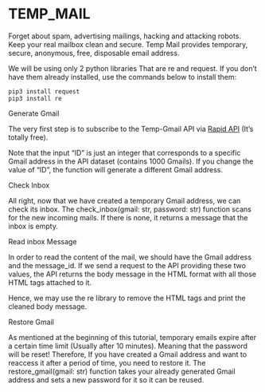 # TEMP_MAIL

Forget about spam, advertising mailings, hacking and attacking robots. Keep your real mailbox clean and secure. Temp Mail provides temporary, secure, anonymous, free, disposable email address.

We will be using only 2 python libraries That are re and request. If you don’t have them already installed, use the commands below to install them:

```pip
pip3 install request
pip3 install re
```

Generate Gmail

The very first step is to subscribe to the Temp-Gmail API via [Rapid API](https://rapidapi.com/mrsonj/api/temp-gmail/) (It’s totally free).

Note that the input “ID” is just an integer that corresponds to a specific Gmail address in the API dataset (contains 1000 Gmails). If you change the value of “ID”, the function will generate a different Gmail address.

Check Inbox

All right, now that we have created a temporary Gmail address, we can check its inbox. The check_inbox(gmail: str, password: str) function scans for the new incoming mails.
If there is none, it returns a message that the inbox is empty.

Read inbox Message

In order to read the content of the mail, we should have the Gmail address and the message_id. If we send a request to the API providing these two values, the API returns the body message in the HTML format with all those HTML tags attached to it.

Hence, we may use the re library to remove the HTML tags and print the cleaned body message.

Restore Gmail

As mentioned at the beginning of this tutorial, temporary emails expire after a certain time limit (Usually after 10 minutes).
Meaning that the password will be reset! Therefore, If you have created a Gmail address and want to reaccess it after a period of time, you need to restore it.
The restore_gmail(gmail: str) function takes your already generated Gmail address and sets a new password for it so it can be reused.
